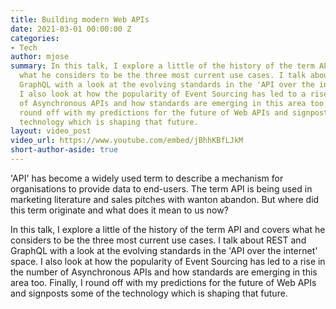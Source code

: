 ```yaml
---
title: Building modern Web APIs
date: 2021-03-01 00:00:00 Z
categories:
- Tech
author: mjose
summary: In this talk, I explore a little of the history of the term API and covers
  what he considers to be the three most current use cases. I talk about REST and
  GraphQL with a look at the evolving standards in the 'API over the internet' space.
  I also look at how the popularity of Event Sourcing has led to a rise in the number
  of Asynchronous APIs and how standards are emerging in this area too. Finally, I
  round off with my predictions for the future of Web APIs and signposts some of the
  technology which is shaping that future.
layout: video_post
video_url: https://www.youtube.com/embed/jBhhKBfLJkM
short-author-aside: true
---
```


'API' has become a widely used term to describe a mechanism for organisations to provide data to end-users. The term API is being used in marketing literature and sales pitches with wanton abandon. But where did this term originate and what does it mean to us now?

In this talk, I explore a little of the history of the term API and covers what he considers to be the three most current use cases. I talk about REST and GraphQL with a look at the evolving standards in the 'API over the internet' space. I also look at how the popularity of Event Sourcing has led to a rise in the number of Asynchronous APIs and how standards are emerging in this area too. Finally, I round off with my predictions for the future of Web APIs and signposts some of the technology which is shaping that future.
